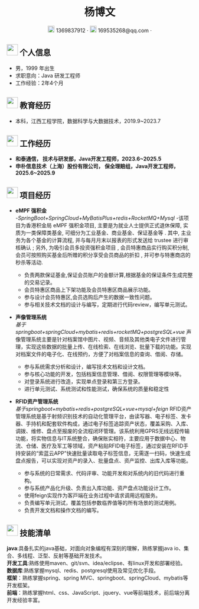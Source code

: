  <center>
     <h1>杨博文</h1>
     <div>
         <span>
             <img src="assets/phone-solid.svg" width="18px">
             1369837912
         </span>
         ·
         <span>
             <img src="assets/envelope-solid.svg" width="18px">
             169535268@qq.com
         </span>
         ·
     </div>
 </center>

 ## <img src="assets/info-circle-solid.svg" width="30px"> 个人信息 

 - 男，1999 年出生
 - 求职意向：Java 研发工程师
 - 工作经验：2年4个月
## <img src="assets/graduation-cap-solid.svg" width="30px"> 教育经历

- 本科，江西工程学院，数据科学与大数据技术，2019.9~2023.7

## <img src="assets/briefcase-solid.svg" width="30px"> 工作经历

- **和泰通信， 技术与研发部，Java开发工程师，2023.6~2025.5**
- **申朴信息技术（上海）股份有限公司， 保全理赔组，Java开发工程师，2025.6~2025.9**

## <img src="assets/project-diagram-solid.svg" width="30px"> 项目经历
- **eMPF 强积金**<br>
  -*SpringBoot+SpringCloud+MyBatisPlus+redis+RocketMQ+Mysql*
  -该项目为香港积金局 eMPF 强积金项目, 主要是为就业人士提供正式退休保障, 实质为一类保障类基金, 可细分为工业基金、商业基金、保证基金等 . 其中, 主业务为各个基金的计算流程, 并与每月月末以报表的形式发送给 trustee 进行审核确认 ; 另外, 为吸引会员多投资强积金项目 , 会员特惠商品实行购买积分制, 会员可按照购买基金后所赠的积分享受会员商品的折扣 , 并可参与特惠商店的秒杀等活动.<br>
  
  - 负责两款保证基金,保证会员账户的金额计算,根据基金的保证条件生成完整的交易记录。<br>
  - 会员特惠区商品上下架功能及会员特惠区商品展示功能。<br>
  - 参与设计会员特惠区,会员选购后产生的数据一致性问题。<br>
  - 参与相关技术文档的设计与编写，定期进行代码review，编写单元测试。<br>
  
- **声像管理系统**<br>
  *基于springboot+springCloud+mybatis+redis+rocketMQ+postgreSQL+vue*
声像管理系统主要是针对档案馆中图片、视频、音频及其他类电子文件进行管理，实现这些数据的批量上传、在线检索、在线浏览、批量下载的功能。实现对档案文件的电子化、在线预约，方便了对档案信息的查询、借阅、存储。

  - 参与系统需求分析和设计，编写技术文档和设计文档。<br>
  - 参与核心功能的开发，包括档案信息管理、借阅、权限管理等模块等。<br>
  - 对登录系统进行改造，实现单点登录和第三方登录。<br>
  - 进行单元测试、系统测试和性能测试，确保系统的质量和稳定性<br>
  
- **RFID资产管理系统**<br>
  *基于springboot+mybatis+redis+postgreSQL+vue+mysql+feign*
  RFID资产管理系统是基于射频识别技术的自动化管理平台，由读写器、电子标签、发卡器、手持机和配套软件构成，通过电子标签追踪资产状态，覆盖采购、入库、调拨、维修、盘点至报废的全流程闭环管理。该系统利用GPRS无线远程传输功能，将实物信息与IT系统整合，确保账实相符，主要应用于数据中心、物流、仓储、医疗及军工等领域，资产粘贴RFID电子标签，通过安装在RFID手持安装的“索蓝云APP”快速批量读取电子标签信息，无需逐一扫码，快速生成盘点报告，可以实现对资产的录入、批量盘点、资产监控、出库入库等功能。

  - 参与系统的日常需求、代码评审、功能开发和对系统内的旧代码进行重构。
  - 参与系统产品化升级、负责出入库功能、资产盘点功能设计工作。
  - 使用feign实现作为客⼾端在业务过程中请求调⽤远程服务。
  - 负责编写单元测试，覆盖包括参数临界值等的所有场景的测试⽤例。
  - 负责开发⽂档和操作文档的编写。



## <img src="assets/tools-solid.svg" width="30px"> 技能清单
**java**:具备扎实的java基础，对面向对象编程有深刻的理解，熟练掌握java io、集合、多线程、泛型、反射等基础开发技术。<br>
**开发工具**:熟练使用maven、git/svn、idea/eclipse、有linux开发和部署经验。<br>
**数据库**:熟练掌握mysql、redis、postgresql使用及常见优化手段。<br>
**框架**：熟练掌握spring、spring MVC、springboot、springCloud、mybatis等开发框架。<br>
**前端**：熟练掌握html、css、JavaScript、jquery、vue等前端技术，前后端分离开发经验丰富。<br>

